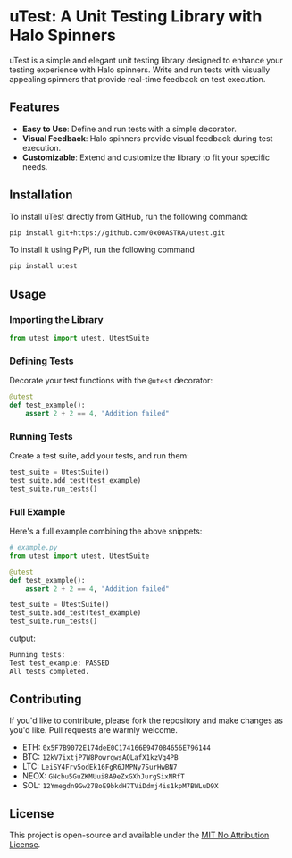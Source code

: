 # uTest: A Unit Testing Library with Halo Spinners

uTest is a simple and elegant unit testing library designed to enhance your testing experience with Halo spinners. Write and run tests with visually appealing spinners that provide real-time feedback on test execution.

## Features

- **Easy to Use**: Define and run tests with a simple decorator.
- **Visual Feedback**: Halo spinners provide visual feedback during test execution.
- **Customizable**: Extend and customize the library to fit your specific needs.

## Installation

To install uTest directly from GitHub, run the following command:

```bash
pip install git+https://github.com/0x00ASTRA/utest.git
```

To install it using PyPi, run the following command

```bash
pip install utest
```

## Usage

### Importing the Library

```python
from utest import utest, UtestSuite
```

### Defining Tests

Decorate your test functions with the `@utest` decorator:

```python
@utest
def test_example():
    assert 2 + 2 == 4, "Addition failed"
```

### Running Tests

Create a test suite, add your tests, and run them:

```python
test_suite = UtestSuite()
test_suite.add_test(test_example)
test_suite.run_tests()
```

### Full Example

Here's a full example combining the above snippets:

```python
# example.py
from utest import utest, UtestSuite

@utest
def test_example():
    assert 2 + 2 == 4, "Addition failed"

test_suite = UtestSuite()
test_suite.add_test(test_example)
test_suite.run_tests()
```

output:
```bash
Running tests:
Test test_example: PASSED
All tests completed.
```

## Contributing

If you'd like to contribute, please fork the repository and make changes as you'd like. Pull requests are warmly welcome.

- ETH:
    `0x5F7B9072E174deE0C174166E947084656E796144`
- BTC:
    `12kV7ixtjP7W8PowrgwsAQLafX1kzVg4PB`
- LTC:
    `LeiSY4Frv5odEk16FgR6JMPNy7SurHwBN7`
- NEOX:
    `GNcbu5GuZKMUui8A9eZxGXhJurgSixNRfT`
- SOL:
    `12Ymegdn9Gw27BoE9bkdH7TViDdmj4is1kpM7BWLuD9X`

## License

This project is open-source and available under the [MIT No Attribution License](LICENSE).
